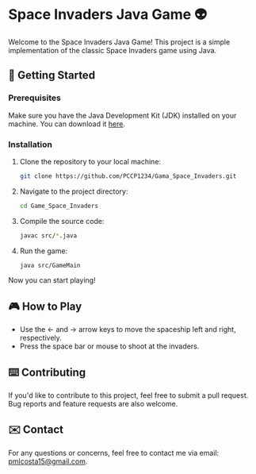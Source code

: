 # Space Invaders Java Game 👽

Welcome to the Space Invaders Java Game! This project is a simple implementation of the classic Space Invaders game using Java.

## 🚀 Getting Started

### Prerequisites

Make sure you have the Java Development Kit (JDK) installed on your machine. You can download it [here](https://www.oracle.com/java/technologies/javase-downloads.html).

### Installation

1. Clone the repository to your local machine:

    ```bash
   git clone https://github.com/PCCP1234/Gama_Space_Invaders.git
    ```

2. Navigate to the project directory:

    ```bash
    cd Game_Space_Invaders
    ```

3. Compile the source code:

    ```bash
    javac src/*.java
    ```

4. Run the game:

    ```bash
    java src/GameMain
    ```

Now you can start playing!

## 🎮 How to Play

- Use the ← and → arrow keys to move the spaceship left and right, respectively.
- Press the space bar or mouse to shoot at the invaders.

## ⌨️ Contributing

If you'd like to contribute to this project, feel free to submit a pull request. Bug reports and feature requests are also welcome.

## ✉️ Contact

For any questions or concerns, feel free to contact me via email: pmlcosta15@gmail.com.
